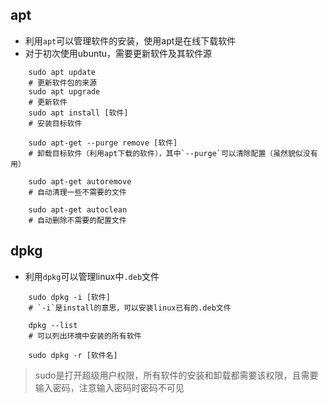 ## apt
* 利用`apt`可以管理软件的安装，使用apt是在线下载软件
* 对于初次使用ubuntu，需要更新软件及其软件源
```
	sudo apt update
	# 更新软件包的来源
	sudo apt upgrade
	# 更新软件
	sudo apt install [软件]
	# 安装目标软件
	
	sudo apt-get --purge remove [软件]
	# 卸载目标软件（利用apt下载的软件），其中`--purge`可以清除配置（虽然貌似没有用）

	sudo apt-get autoremove
	# 自动清理一些不需要的文件

	sudo apt-get autoclean
	# 自动删除不需要的配置文件
```
## dpkg
* 利用`dpkg`可以管理linux中`.deb`文件
```
	sudo dpkg -i [软件]
	# `-i`是install的意思，可以安装linux已有的.deb文件

	dpkg --list
	# 可以列出环境中安装的所有软件

	sudo dpkg -r [软件名]
```
> sudo是打开超级用户权限，所有软件的安装和卸载都需要该权限，且需要输入密码，注意输入密码时密码不可见